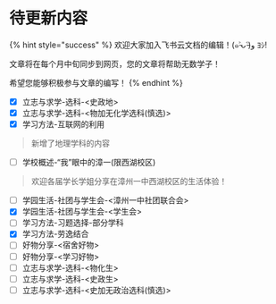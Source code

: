 # 待更新内容

{% hint style="success" %}
欢迎大家加入飞书云文档的编辑！(๑˃̵ᴗ˂̵)و ﾖｼ!

文章将在每个月中旬同步到网页，您的文章将帮助无数学子！

希望您能够积极参与文章的编写！
{% endhint %}

* [x] 立志与求学-选科-<史政地>
* [x] 立志与求学-选科-<物加无化学选科(慎选)>
* [x] 学习方法-互联网的利用

> 新增了地理学科的内容

* [ ] 学校概述-“我”眼中的漳一(限西湖校区)

> 欢迎各届学长学姐分享在漳州一中西湖校区的生活体验！

* [ ] 学园生活-社团与学生会-<漳州一中社团联合会>
* [x] 学园生活-社团与学生会-<学生会>
* [ ] 学习方法-习题选择-部分学科
* [x] 学习方法-劳逸结合
* [ ] 好物分享-<宿舍好物>
* [ ] 好物分享-<学习好物>
* [ ] 立志与求学-选科-<物化生>
* [ ] 立志与求学-选科-<史政生>
* [ ] 立志与求学-选科-<史加无政治选科(慎选)>
